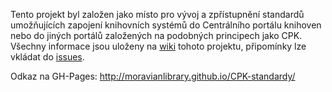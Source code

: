 Tento projekt byl založen jako místo pro vývoj a zpřístupnění standardů umožňujících zapojení knihovních systémů do Centrálního portálu knihoven nebo do jiných portálů založených na podobných principech jako CPK. Všechny informace jsou uloženy na [wiki](https://github.com/moravianlibrary/CPK-standardy/wiki) tohoto projektu, připomínky lze vkládat do [issues](https://github.com/moravianlibrary/CPK-standardy/issues).

Odkaz na GH-Pages: http://moravianlibrary.github.io/CPK-standardy/
